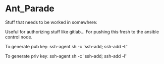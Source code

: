 # Ant_Parade

Stuff that needs to be worked in somewhere:

Useful for authorizing stuff like gitlab... For pushing this fresh to the ansible control node.

To generate pub key:
ssh-agent sh -c 'ssh-add; ssh-add -L'

To generate priv key:
ssh-agent sh -c 'ssh-add; ssh-add -l'